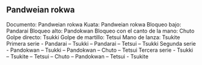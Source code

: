 ## Pandweian rokwa
Documento: Pandweian rokwa
Kuata: Pandweian rokwa
Bloqueo bajo: Pandarai   Bloqueo alto: Pandokwan   Bloqueo con el canto de la mano: Chuto  Golpe directo: Tsukki   Golpe de martillo: Tetsui   Mano de lanza: Tsukite
Primera serie - Pandarai – Tsukki – Pandarai – Tetsui – Tsukki
Segunda serie - Pandokwan – Tsukki – Pandokwan – Chuto – Tetsui
Tercera serie - Tsukki – Tsukite – Tetsui – Chuto – Pandokwan – Tetsui - Tsukite
